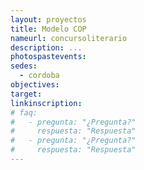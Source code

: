 ```yaml
---
layout: proyectos
title: Modelo COP
nameurl: concursoliterario
description: ...
photospastevents:
sedes:
  - cordoba
objectives:
target:
linkinscription:
# faq:
#   - pregunta: "¿Pregunta?"
#     respuesta: "Respuesta"
#   - pregunta: "¿Pregunta?"
#     respuesta: "Respuesta"
---
```

